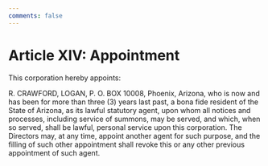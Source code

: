 ```yaml
---
comments: false
---
```


# Article XIV: Appointment
This corporation hereby appoints:

R. CRAWFORD, LOGAN, P. O. BOX 10008, Phoenix, Arizona, who is now and has been for more than three (3) years last past, a bona fide resident of the State of Arizona, as its lawful statutory agent, upon whom all notices and processes, including service of summons, may be served, and which, when so served, shall be lawful, personal service upon this corporation. The Directors may, at any time, appoint another agent for such purpose, and the filling of such other appointment shall revoke this or any other previous appointment of such agent.